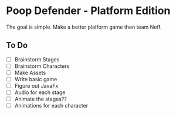 # Poop Defender - Platform Edition

The goal is simple. Make a better platform game then team Neff.

## To Do
- [ ] Brainstorm Stages
- [ ] Brainstorm Characters
- [ ] Make Assets
- [ ] Write basic game
- [ ] Figure out JavaFx
- [ ] Audio for each stage
- [ ] Animate the stages??
- [ ] Animations for each character